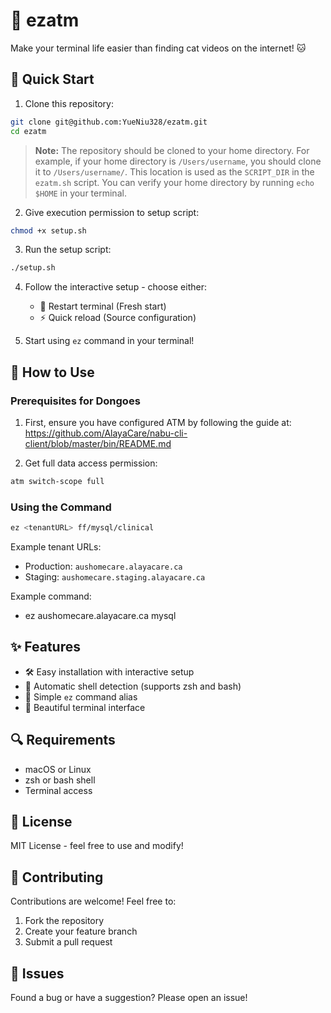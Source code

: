 # 🎯 ezatm

Make your terminal life easier than finding cat videos on the internet! 🐱

## 🚀 Quick Start

1. Clone this repository:
```bash
git clone git@github.com:YueNiu328/ezatm.git
cd ezatm
```

> **Note:** The repository should be cloned to your home directory. For example, if your home directory is `/Users/username`, you should clone it to `/Users/username/`. This location is used as the `SCRIPT_DIR` in the `ezatm.sh` script. You can verify your home directory by running `echo $HOME` in your terminal.

2. Give execution permission to setup script:
```bash
chmod +x setup.sh
```

3. Run the setup script:
```bash
./setup.sh
```

4. Follow the interactive setup - choose either:
   - 🔄 Restart terminal (Fresh start)
   - ⚡️ Quick reload (Source configuration)

5. Start using `ez` command in your terminal!

## 📖 How to Use

### Prerequisites for Dongoes
1. First, ensure you have configured ATM by following the guide at:
   https://github.com/AlayaCare/nabu-cli-client/blob/master/bin/README.md

2. Get full data access permission:
```bash
atm switch-scope full
```

### Using the Command
```bash
ez <tenantURL> ff/mysql/clinical
```

Example tenant URLs:
- Production: `aushomecare.alayacare.ca`
- Staging: `aushomecare.staging.alayacare.ca`

Example command:
- ez aushomecare.alayacare.ca mysql

## ✨ Features

- 🛠️ Easy installation with interactive setup
- 🔧 Automatic shell detection (supports zsh and bash)
- 🎯 Simple `ez` command alias
- 🎨 Beautiful terminal interface

## 🔍 Requirements

- macOS or Linux
- zsh or bash shell
- Terminal access

## 📝 License

MIT License - feel free to use and modify!

## 🤝 Contributing

Contributions are welcome! Feel free to:
1. Fork the repository
2. Create your feature branch
3. Submit a pull request

## 🐛 Issues

Found a bug or have a suggestion? Please open an issue!